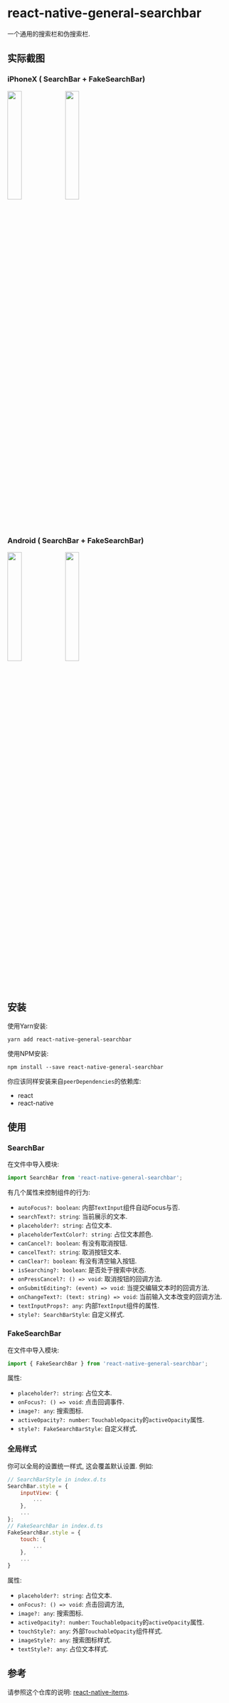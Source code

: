 # react-native-general-searchbar

一个通用的搜索栏和伪搜索栏.

## 实际截图

### iPhoneX ( SearchBar + FakeSearchBar)

<p float="left">

<img src="/resource/SearchBar-iPhoneX.png" width="25%">

<img src="/resource/FakeSearchBar-iPhoneX.png" width="25%">

</p>

### Android ( SearchBar + FakeSearchBar)

<p float="left">

<img src="/resource/SearchBar-Android.jpeg" width="25%">

<img src="/resource/FakeSearchBar-Android.jpeg" width="25%">

</p>

## 安装

使用Yarn安装:

```shell
yarn add react-native-general-searchbar
```

使用NPM安装:

```shell
npm install --save react-native-general-searchbar
```

你应该同样安装来自`peerDependencies`的依赖库:

* react
* react-native

## 使用

### SearchBar

在文件中导入模块:

```javascript
import SearchBar from 'react-native-general-searchbar';
```

有几个属性来控制组件的行为:

* `autoFocus?: boolean`: 内部`TextInput`组件自动Focus与否.
* `searchText?: string`: 当前展示的文本.
* `placeholder?: string`: 占位文本.
* `placeholderTextColor?: string`: 占位文本颜色.
* `canCancel?: boolean`: 有没有取消按钮.
* `cancelText?: string`: 取消按钮文本.
* `canClear?: boolean`: 有没有清空输入按钮.
* `isSearching?: boolean`: 是否处于搜索中状态.
* `onPressCancel?: () => void`: 取消按钮的回调方法.
* `onSubmitEditing?: (event) => void`: 当提交编辑文本时的回调方法.
* `onChangeText?: (text: string) => void`: 当前输入文本改变的回调方法.
* `textInputProps?: any`: 内部`TextInput`组件的属性.
* `style?: SearchBarStyle`: 自定义样式.

### FakeSearchBar

在文件中导入模块:

```javascript
import { FakeSearchBar } from 'react-native-general-searchbar';
```

属性:

* `placeholder?: string`: 占位文本.
* `onFocus?: () => void`: 点击回调事件.
* `image?: any`: 搜索图标.
* `activeOpacity?: number`: `TouchableOpacity`的`activeOpacity`属性.
* `style?: FakeSearchBarStyle`: 自定义样式.

### 全局样式

你可以全局的设置统一样式, 这会覆盖默认设置. 例如:

```javascript
// SearchBarStyle in index.d.ts
SearchBar.style = {
    inputView: {
        ...
    },
    ...
};
// FakeSearchBar in index.d.ts
FakeSearchBar.style = {
    touch: {
        ...
    },
    ...
}
```

属性:

* `placeholder?: string`: 占位文本.
* `onFocus?: () => void`: 点击回调方法,
* `image?: any`: 搜索图标.
* `activeOpacity?: number`: `TouchableOpacity`的`activeOpacity`属性.
* `touchStyle?: any`: 外部`TouchableOpacity`组件样式.
* `imageStyle?: any`: 搜索图标样式.
* `textStyle?: any`: 占位文本样式.

## 参考

请参照这个仓库的说明: [react-native-items](https://github.com/gaoxiaosong/react-native-items/blob/master/README-zh_CN.md).